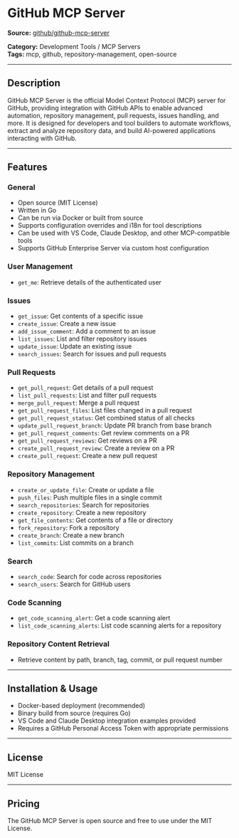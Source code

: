# GitHub MCP Server

**Source:** [github/github-mcp-server](https://github.com/github/github-mcp-server)

**Category:** Development Tools / MCP Servers  
**Tags:** mcp, github, repository-management, open-source

---

## Description

GitHub MCP Server is the official Model Context Protocol (MCP) server for GitHub, providing integration with GitHub APIs to enable advanced automation, repository management, pull requests, issues handling, and more. It is designed for developers and tool builders to automate workflows, extract and analyze repository data, and build AI-powered applications interacting with GitHub.

---

## Features

### General
- Open source (MIT License)
- Written in Go
- Can be run via Docker or built from source
- Supports configuration overrides and i18n for tool descriptions
- Can be used with VS Code, Claude Desktop, and other MCP-compatible tools
- Supports GitHub Enterprise Server via custom host configuration

### User Management
- `get_me`: Retrieve details of the authenticated user

### Issues
- `get_issue`: Get contents of a specific issue
- `create_issue`: Create a new issue
- `add_issue_comment`: Add a comment to an issue
- `list_issues`: List and filter repository issues
- `update_issue`: Update an existing issue
- `search_issues`: Search for issues and pull requests

### Pull Requests
- `get_pull_request`: Get details of a pull request
- `list_pull_requests`: List and filter pull requests
- `merge_pull_request`: Merge a pull request
- `get_pull_request_files`: List files changed in a pull request
- `get_pull_request_status`: Get combined status of all checks
- `update_pull_request_branch`: Update PR branch from base branch
- `get_pull_request_comments`: Get review comments on a PR
- `get_pull_request_reviews`: Get reviews on a PR
- `create_pull_request_review`: Create a review on a PR
- `create_pull_request`: Create a new pull request

### Repository Management
- `create_or_update_file`: Create or update a file
- `push_files`: Push multiple files in a single commit
- `search_repositories`: Search for repositories
- `create_repository`: Create a new repository
- `get_file_contents`: Get contents of a file or directory
- `fork_repository`: Fork a repository
- `create_branch`: Create a new branch
- `list_commits`: List commits on a branch

### Search
- `search_code`: Search for code across repositories
- `search_users`: Search for GitHub users

### Code Scanning
- `get_code_scanning_alert`: Get a code scanning alert
- `list_code_scanning_alerts`: List code scanning alerts for a repository

### Repository Content Retrieval
- Retrieve content by path, branch, tag, commit, or pull request number

---

## Installation & Usage
- Docker-based deployment (recommended)
- Binary build from source (requires Go)
- VS Code and Claude Desktop integration examples provided
- Requires a GitHub Personal Access Token with appropriate permissions

---

## License
MIT License

---

## Pricing
The GitHub MCP Server is open source and free to use under the MIT License.
